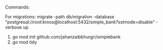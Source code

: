 Commands:

For migrations:
migrate -path db/migration -database "postgresql://root:kroos@localhost:5432/simple_bank?sslmode=disable" -verbose up

1) go mod init  github.com/jahanzaibbhurgri/simplebank
2) go mod tidy